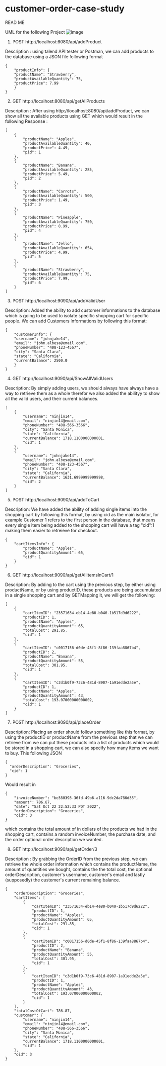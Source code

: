 # customer-order-case-study
READ ME

UML for the following Project
![image](https://user-images.githubusercontent.com/107880782/197141984-046080f2-991e-4aee-ba52-712b875c2a31.png)

1. POST http://localhost:8080/api/addProduct

Description : using talend API tester or Postman, we can add products to the database using a JSON file following format
```
{
    "productInfo": {
    "productName": "Strawberry",
    "productAvailableQuantity": 75,
    "productPrice": 7.99
    }
}
```

2. GET  http://localhost:8080/api/getAllProducts

Description : After using http://localhost:8080/api/addProduct, we can show all the available products using GET which would result in the following
Response : 
```
[
    {
        "productName": "Apples",
        "productAvailableQuantity": 40,
        "productPrice": 4.49,
        "pid": 1
    },
    {
        "productName": "Banana",
        "productAvailableQuantity": 285,
        "productPrice": 5.49,
        "pid": 2
    },
    {
        "productName": "Carrots",
        "productAvailableQuantity": 500,
        "productPrice": 1.49,
        "pid": 3
    },
    {
        "productName": "Pineapple",
        "productAvailableQuantity": 750,
        "productPrice": 8.99,
        "pid": 4
    },
    {
        "productName": "Jello",
        "productAvailableQuantity": 654,
        "productPrice": 4.99,
        "pid": 5
    },
    {
        "productName": "Strawberry",
        "productAvailableQuantity": 75,
        "productPrice": 7.99,
        "pid": 6
    }
]
```

3. POST http://localhost:9090/api/addValidUser

Description: Added the ability to add customer informations to the database which is going to be used to isolate specific shopping cart for specific people.
We can add Customers Informations by following this format:

```
{
    "customerInfo": {
    "username": "johnjake14",
    "email": "john.albesa@email.com",
    "phoneNumber": "408-123-4567",
    "city": "Santa Clara",
    "state": "California",
    "currentBalance": 2500.0
    }
}
```

4. GET http://localhost:9090/api/ShowAllValidUsers

Description: By simply adding users, we should always have always have a way to retrieve them as a whole therefor we also added the abilityy to show all the valid users, and their current balances.

```
[
    {
        "username": "ninjin14",
        "email": "ninjin14@email.com",
        "phoneNumber": "408-566-3566",
        "city": "Santa Monica",
        "state": "California",
        "currentBalance": 1718.1100000000001,
        "cid": 1
    },
    {
        "username": "johnjake14",
        "email": "john.albesa@email.com",
        "phoneNumber": "408-123-4567",
        "city": "Santa Clara",
        "state": "California",
        "currentBalance": 1631.6999999999998,
        "cid": 2
    }
]
```

5. POST http://localhost:9090/api/addToCart

Description: We have added the ability of adding single items into the shopping cart by following this format, by using cid as the main isolator, for example Customer 1 refers to the first person in the database, that means every single item being added to the shopping cart will have a tag "cid":1 making them easier to retreieve for checkout.

```
{
    "cartItemsInfo": {
        "productName": "Apples",
        "productQuantityAmount": 65, 
        "cid": 1
    }
}
```

6. GET http://localhost:9090/api/getAllItemsInCart/1

Description: By adding to the cart using the previous step, by either using productName, or by using productID, these products are being accumulated in a single shopping cart and by GETMapping it, we will get the following:

```
[
    {
        "cartItemID": "23571634-eb14-4e80-b040-1b517d9d6222",
        "productID": 1,
        "productName": "Apples",
        "productQuantityAmount": 65,
        "totalCost": 291.85,
        "cid": 1
    },
    {
        "cartItemID": "c0017156-d0de-45f1-8f86-139faa8867b4",
        "productID": 2,
        "productName": "Banana",
        "productQuantityAmount": 55,
        "totalCost": 301.95,
        "cid": 1
    },
    {
        "cartItemID": "c3d1b0f9-73c6-481d-8907-1a91edde2a5e",
        "productID": 1,
        "productName": "Apples",
        "productQuantityAmount": 43,
        "totalCost": 193.07000000000002,
        "cid": 1
    }
]
```

7. POST http://localhost:9090/api/placeOrder


Description: Placing an order should follow something like this format, by using the productID or productName from the previous step that we can retrieve from
we can put these products into a list of products which would be stored in a shopping cart, we can also specify how many items we want to buy.
This following JSON
```
{
  "orderDescription": "Groceries",
  "cid": 1
}
```

Would result in 

```
{
    "invoiceNumber": "be380393-36fd-49b6-a116-9dc2da786d35",
    "amount": 786.87,
    "date": "Sat Oct 22 22:52:33 PDT 2022",
    "orderDescription": "Groceries",
    "oid": 3
}
```
which contains the total amount of in dollars of the products we had in the shopping cart, contains a random invoiceNumber, the purchase date, and the order optional order description we wanted.

8. GET http://localhost:9090/api/getOrder/3

Description : By grabbing the OrderID from the previous step, we can retrieve the whole order information which contains the productName, the amount of quantities we bought, contains the the total cost, the optional orderDescription, customer's username, customer's email and lastly (supposedly) the customer's current remaining balance.

```
{
    "orderDescription": "Groceries",
    "cartItems": [
        {
            "cartItemID": "23571634-eb14-4e80-b040-1b517d9d6222",
            "productID": 1,
            "productName": "Apples",
            "productQuantityAmount": 65,
            "totalCost": 291.85,
            "cid": 1
        },
        {
            "cartItemID": "c0017156-d0de-45f1-8f86-139faa8867b4",
            "productID": 2,
            "productName": "Banana",
            "productQuantityAmount": 55,
            "totalCost": 301.95,
            "cid": 1
        },
        {
            "cartItemID": "c3d1b0f9-73c6-481d-8907-1a91edde2a5e",
            "productID": 1,
            "productName": "Apples",
            "productQuantityAmount": 43,
            "totalCost": 193.07000000000002,
            "cid": 1
        }
    ],
    "totalCostOfCart": 786.87,
    "customer": {
        "username": "ninjin14",
        "email": "ninjin14@email.com",
        "phoneNumber": "408-566-3566",
        "city": "Santa Monica",
        "state": "California",
        "currentBalance": 1718.1100000000001,
        "cid": 1
    },
    "oid": 3
}
```
